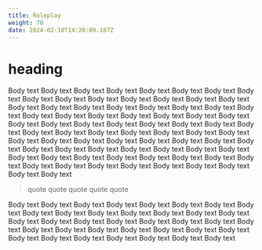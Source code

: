 ```yaml
---
title: Roleplay
weight: 70
date: 2024-02-10T14:20:09.187Z
---
```

# heading 

Body text Body text Body text Body text Body text Body text Body text Body text Body text Body text Body text Body text Body text Body text Body text Body text Body text Body text Body text Body text Body text Body text Body text Body text Body text Body text Body text Body text Body text Body text Body text Body text Body text Body text Body text Body text Body text Body text Body text Body text Body text Body text Body text Body text Body text Body text Body text Body text Body text Body text Body text Body text Body text Body text Body text Body text Body text Body text Body text Body text Body text Body text Body text Body text Body text Body text Body text Body text Body text Body text Body text Body text Body text Body text Body text Body text Body text

> quote quote quote quote quote 

Body text Body text Body text Body text Body text Body text Body text Body text Body text Body text Body text Body text Body text Body text Body text Body text Body text Body text Body text Body text Body text Body text Body text Body text Body text Body text Body text Body text Body text Body text Body text Body text Body text Body text Body text Body text Body text 
